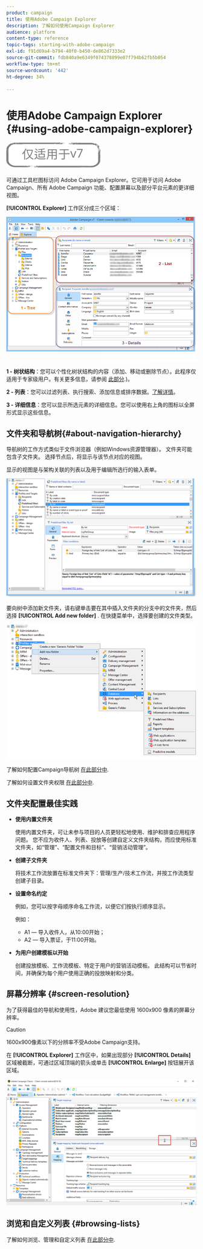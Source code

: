 ```yaml
---
product: campaign
title: 使用Adobe Campaign Explorer
description: 了解如何使用Campaign Explorer
audience: platform
content-type: reference
topic-tags: starting-with-adobe-campaign
exl-id: f91d69a4-b794-40f0-b450-de862d7333e2
source-git-commit: fdb840a9e6349f074378899e07f794b62fb5b054
workflow-type: tm+mt
source-wordcount: '442'
ht-degree: 34%

---
```


# 使用Adobe Campaign Explorer {#using-adobe-campaign-explorer}

![](../../assets/v7-only.svg)

可通过工具栏图标访问 Adobe Campaign Explorer。它可用于访问 Adobe Campaign、所有 Adobe Campaign 功能、配置屏幕以及部分平台元素的更详细视图。

**[!UICONTROL Explorer]** 工作区分成三个区域：

![](assets/s_ncs_user_navigation.png)

**1 - 树状结构**：您可以个性化树状结构的内容（添加、移动或删除节点）。此程序仅适用于专家级用户。有关更多信息，请参阅  [此部分](#about-navigation-hierarchy).)。

**2 - 列表**：您可以过滤列表、执行搜索、添加信息或排序数据。[了解详情](adobe-campaign-ui-lists.md)。

**3 - 详细信息**：您可以显示所选元素的详细信息。您可以使用右上角的图标以全屏形式显示这些信息。

## 文件夹和导航树{#about-navigation-hierarchy}

导航树的工作方式类似于文件浏览器（例如Windows资源管理器）。 文件夹可能包含子文件夹。 选择节点后，将显示与该节点对应的视图。

显示的视图是与架构关联的列表以及用于编辑所选行的输入表单。

![](assets/d_ncs_integration_navigation.png)

要向树中添加新文件夹，请右键单击要在其中插入文件夹的分支中的文件夹，然后选择 **[!UICONTROL Add new folder]** . 在快捷菜单中，选择要创建的文件类型。

![](assets/d_ncs_integration_navigation_create.png)

了解如何配置Campaign导航树 [在此部分中](../../configuration/using/configuration.md).

了解如何设置文件夹权限 [在此部分中](access-management-folders.md).

## 文件夹配置最佳实践

* **使用内置文件夹**

   使用内置文件夹，可让未参与项目的人员更轻松地使用、维护和排查应用程序问题。 您不应为收件人、列表、投放等创建自定义文件夹结构，而应使用标准文件夹，如“管理”、“配置文件和目标”、“营销活动管理”。

* **创建子文件夹**

   将技术工作流放置在标准文件夹下：管理/生产/技术工作流，并按工作流类型创建子目录。

* **设置命名约定**

   例如，您可以按字母顺序命名工作流，以便它们按执行顺序显示。

   例如：

   * A1 — 导入收件人，从10:00开始；
   * A2 — 导入票证，于11:00开始。

* **为用户创建模板以开始**

   创建投放模板、工作流模板、特定于用户的营销活动模板。 此结构可以节省时间，并确保为每个用户使用正确的投放映射和分类。

## 屏幕分辨率 {#screen-resolution}

为了获得最佳的导航和使用性，Adobe 建议您最低使用 1600x900 像素的屏幕分辨率。

>[!CAUTION]
>
>1600x900像素以下的分辨率不受Adobe Campaign支持。

在 **[!UICONTROL Explorer]** 工作区中，如果出现部分 **[!UICONTROL Details]** 区域被截断，可通过区域顶端的箭头或单击 **[!UICONTROL Enlarge]** 按钮展开该区域。

![](assets/s_ncs_user_resolution.png)

## 浏览和自定义列表 {#browsing-lists}

了解如何浏览、管理和自定义列表 [在此部分中](adobe-campaign-ui-lists.md).
